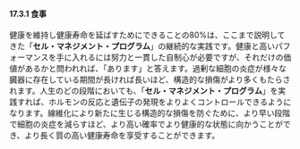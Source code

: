 #### 17.3.1 食事

健康を維持し健康寿命を延ばすためにできることの80%は、ここまで説明してきた「**セル・マネジメント・プログラム**」の継続的な実践です。健康と高いパフォーマンスを手に入れるには努力と一貫した自制心が必要ですが、それだけの価値があるかと問われれば、「あります」と答えます。過剰な細胞の炎症が様々な臓器に存在している期間が長ければ長いほど、構造的な損傷がより多くもたらされます。人生のどの段階においても、「**セル・マネジメント・プログラム**」を実践すれば、ホルモンの反応と遺伝子の発現をよりよくコントロールできるようになります。線維化により新たに生じる構造的な損傷を防ぐために、より早い段階で細胞の炎症を減らすほど、より高い確率でより健康的な状態に向かうことができ、より長く質の高い健康寿命を享受することができます。

